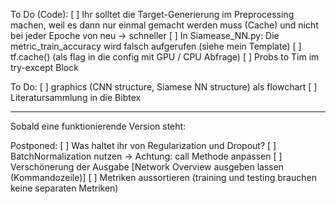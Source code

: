 To Do (Code):
[ ] Ihr solltet die Target-Generierung im Preprocessing machen, weil es dann nur einmal gemacht werden muss (Cache) und nicht bei jeder Epoche von neu -> schneller
[ ] In Siamease_NN.py: Die metric_train_accuracy wird falsch aufgerufen (siehe mein Template)
[ ] tf.cache() (als flag in die config mit GPU / CPU Abfrage)
[ ] Probs to Tim im try-except Block

To Do:
[ ] graphics (CNN structure, Siamese NN structure) als flowchart
[ ] Literatursammlung in die Bibtex

--------------------------------------------------------------
Sobald eine funktionierende Version steht:

Postponed:
[ ] Was haltet ihr von Regularization und Dropout?
[ ] BatchNormalization nutzen -> Achtung: call Methode anpassen
[ ] Verschönerung der Ausgabe [Network Overview ausgeben lassen (Kommandozeile)]
[ ] Metriken aussortieren (training und testing brauchen keine separaten Metriken)